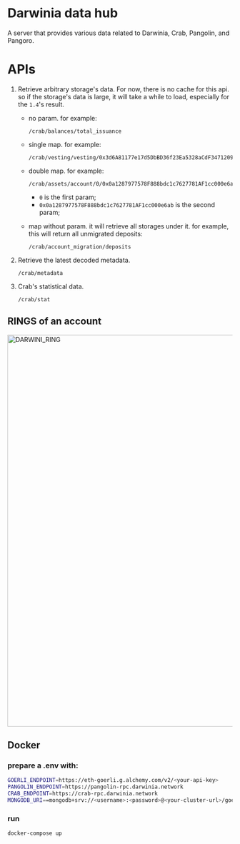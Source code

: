 # Darwinia data hub

A server that provides various data related to Darwinia, Crab, Pangolin, and Pangoro.

# APIs

1. Retrieve arbitrary storage's data. For now, there is no cache for this api. so if the storage's data is large, it will take a while to load, especially for the `1.4`'s result.

   - no param. for example:

     ```
     /crab/balances/total_issuance
     ```

   - single map. for example:

     ```
     /crab/vesting/vesting/0x3d6A81177e17d5DbBD36f23Ea5328aCdF3471209
     ```

   - double map. for example:

     ```
     /crab/assets/account/0/0x0a1287977578F888bdc1c7627781AF1cc000e6ab
     ```

     - `0` is the first param;
     - `0x0a1287977578F888bdc1c7627781AF1cc000e6ab` is the second param;

   - map without param. it will retrieve all storages under it. for example, this will return all unmigrated deposits:
     ```
     /crab/account_migration/deposits
     ```

2. Retrieve the latest decoded metadata.

   ```
   /crab/metadata
   ```

3. Crab's statistical data.
   ```
   /crab/stat
   ```

## RINGS of an account

<img width="878" alt="DARWINI_RING" src="https://user-images.githubusercontent.com/1608576/232960651-4fba7c92-4c8f-4420-be36-1cc4d14974bc.png">

## Docker

### prepare a .env with:

```bash
GOERLI_ENDPOINT=https://eth-goerli.g.alchemy.com/v2/<your-api-key>
PANGOLIN_ENDPOINT=https://pangolin-rpc.darwinia.network
CRAB_ENDPOINT=https://crab-rpc.darwinia.network
MONGODB_URI==mongodb+srv://<username>:<password>@<your-cluster-url>/goerli_pangolin?retryWrites=true&w=majority
```

### run

```bash
docker-compose up
```
